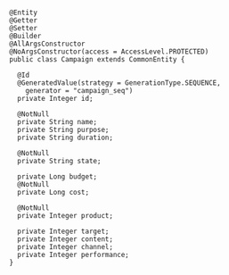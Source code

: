 <pre>
<code>
@Entity
@Getter
@Setter
@Builder
@AllArgsConstructor
@NoArgsConstructor(access = AccessLevel.PROTECTED)
public class Campaign extends CommonEntity {

  @Id
  @GeneratedValue(strategy = GenerationType.SEQUENCE,
    generator = "campaign_seq")
  private Integer id;

  @NotNull
  private String name;
  private String purpose;
  private String duration;

  @NotNull
  private String state;

  private Long budget;
  @NotNull
  private Long cost;

  @NotNull
  private Integer product;

  private Integer target;
  private Integer content;
  private Integer channel;
  private Integer performance;
}
</code>
</pre>

